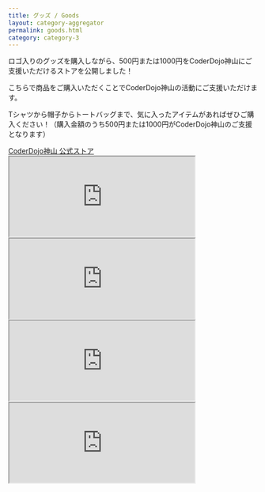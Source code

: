 ```yaml
---
title: グッズ / Goods
layout: category-aggregator
permalink: goods.html
category: category-3
---
```


ロゴ入りのグッズを購入しながら、500円または1000円をCoderDojo神山にご支援いただけるストアを公開しました！

こちらで商品をご購入いただくことでCoderDojo神山の活動にご支援いただけます。

Tシャツから帽子からトートバッグまで、気に入ったアイテムがあればぜひご購入ください！（購入金額のうち500円または1000円がCoderDojo神山のご支援となります）

<div class="centering" >
<a href="https://suzuri.jp/motohasystem/products">CoderDojo神山 公式ストア</a>
</div>

<div class="storeitems">
<iframe height="162" width="375" src="https://suzuri.jp/motohasystem/15482789/t-shirt/s/white/embed"></iframe>

<iframe height="162" width="375" src="https://suzuri.jp/motohasystem/15482553/t-shirt/s/white/embed"></iframe>

<iframe height="162" width="375" src="https://suzuri.jp/motohasystem/15482789/five-panel-cap/m/khaki/embed"></iframe>

<iframe height="162" width="375" src="https://suzuri.jp/motohasystem/15482553/five-panel-cap/m/khaki/embed"></iframe>
</div>
